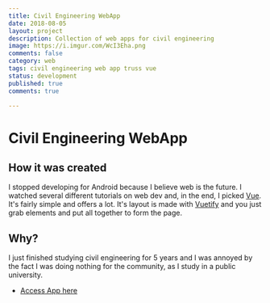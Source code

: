```yaml
---
title: Civil Engineering WebApp
date: 2018-08-05
layout: project
description: Collection of web apps for civil engineering
image: https://i.imgur.com/WcI3Eha.png
comments: false
category: web
tags: civil engineering web app truss vue 
status: development
published: true
comments: true

---
```


# Civil Engineering WebApp

## How it was created

I stopped developing for Android because I believe web is the future.
I watched several different tutorials on web dev and, in the end, I picked [Vue](https://vuejs.org/).
It's fairly simple and offers a lot. It's layout is made with [Vuetify](https://vuetifyjs.com) and you just grab elements and put all together to form the page.

## Why?

I just finished studying civil engineering for 5 years and I was annoyed by the fact I was doing nothing for the community, as I study in a public university.  

  <ul class="actions fit">
    <li><a href="http://eng.yuribecker.com.br" class="button special fit">Access App here</a></li>
  </ul>
